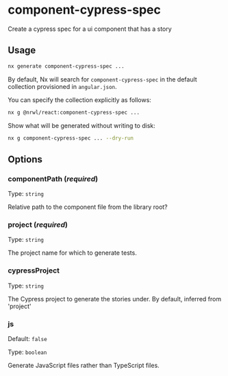 # component-cypress-spec

Create a cypress spec for a ui component that has a story

## Usage

```bash
nx generate component-cypress-spec ...
```

By default, Nx will search for `component-cypress-spec` in the default collection provisioned in `angular.json`.

You can specify the collection explicitly as follows:

```bash
nx g @nrwl/react:component-cypress-spec ...
```

Show what will be generated without writing to disk:

```bash
nx g component-cypress-spec ... --dry-run
```

## Options

### componentPath (_**required**_)

Type: `string`

Relative path to the component file from the library root?

### project (_**required**_)

Type: `string`

The project name for which to generate tests.

### cypressProject

Type: `string`

The Cypress project to generate the stories under. By default, inferred from 'project'

### js

Default: `false`

Type: `boolean`

Generate JavaScript files rather than TypeScript files.
